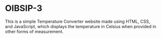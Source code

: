 # OIBSIP-3
This is a simple Temperature Converter website made using HTML, CSS, and JavaScript, which displays the temperature in Celsius when provided in other forms of measurement.
